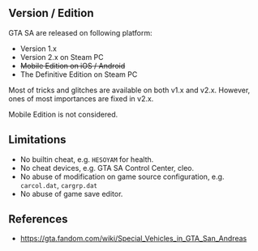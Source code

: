 

## Version / Edition

GTA SA are released on following platform:

- Version 1.x 
- Version 2.x on Steam PC
- ~~Mobile Edition on iOS / Android~~
- The Definitive Edition on Steam PC

Most of tricks and glitches are available on both v1.x and v2.x. However, ones of most importances are fixed in v2.x.

Mobile Edition is not considered.

## Limitations

- No builtin cheat, e.g. `HESOYAM` for health.
- No cheat devices, e.g. GTA SA Control Center, cleo.
- No abuse of modification on game source configuration, e.g. `carcol.dat`, `cargrp.dat`
- No abuse of game save editor.

## References

- https://gta.fandom.com/wiki/Special_Vehicles_in_GTA_San_Andreas